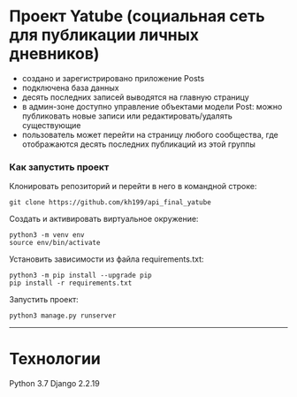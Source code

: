 # Проект Yatube (социальная сеть для публикации личных дневников)

+ создано и зарегистрировано приложение Posts
+ подключена база данных
+ десять последних записей выводятся на главную страницу
+ в админ-зоне доступно управление объектами модели Post: можно публиковать новые записи или редактировать/удалять существующие
+ пользователь может перейти на страницу любого сообщества, где отображаются десять последних публикаций из этой группы

### Как запустить проект
Клонировать репозиторий и перейти в него в командной строке:

```
git clone https://github.com/kh199/api_final_yatube
```

Cоздать и активировать виртуальное окружение:
```
python3 -m venv env
source env/bin/activate
```

Установить зависимости из файла requirements.txt:
```
python3 -m pip install --upgrade pip
pip install -r requirements.txt
```

Запустить проект:
```
python3 manage.py runserver
```
---
# Технологии
Python 3.7 
Django 2.2.19
